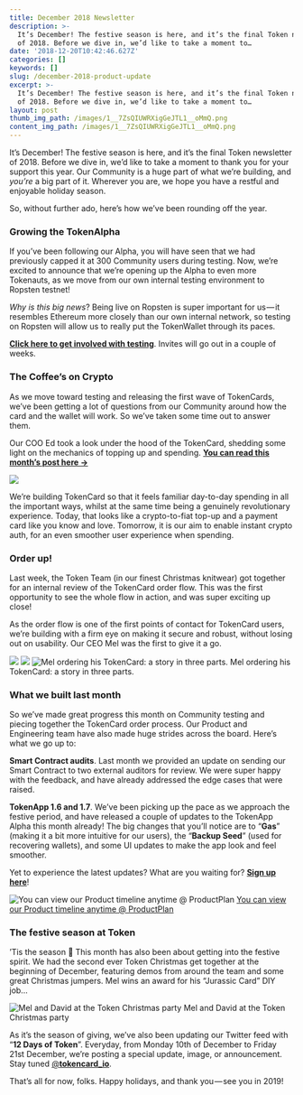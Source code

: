 ```yaml
---
title: December 2018 Newsletter
description: >-
  It’s December! The festive season is here, and it’s the final Token newsletter
  of 2018. Before we dive in, we’d like to take a moment to…
date: '2018-12-20T10:42:46.627Z'
categories: []
keywords: []
slug: /december-2018-product-update
excerpt: >-
  It’s December! The festive season is here, and it’s the final Token newsletter
  of 2018. Before we dive in, we’d like to take a moment to…
layout: post
thumb_img_path: /images/1__7ZsQIUWRXigGeJTL1__oMmQ.png
content_img_path: /images/1__7ZsQIUWRXigGeJTL1__oMmQ.png
---
```


It’s December! The festive season is here, and it’s the final Token newsletter of 2018. Before we dive in, we’d like to take a moment to thank you for your support this year. Our Community is a huge part of what we’re building, and _you’re_ a big part of it. Wherever you are, we hope you have a restful and enjoyable holiday season.

So, without further ado, here’s how we’ve been rounding off the year.

### Growing the TokenAlpha

If you’ve been following our Alpha, you will have seen that we had previously capped it at 300 Community users during testing. Now, we’re excited to announce that we’re opening up the Alpha to even more Tokenauts, as we move from our own internal testing environment to Ropsten testnet!

_Why is this big news_? Being live on Ropsten is super important for us — it resembles Ethereum more closely than our own internal network, so testing on Ropsten will allow us to really put the TokenWallet through its paces.

[**Click here to get involved with testing**](http://eepurl.com/ga21Yn). Invites will go out in a couple of weeks.

### The Coffee’s on Crypto

As we move toward testing and releasing the first wave of TokenCards, we’ve been getting a lot of questions from our Community around how the card and the wallet will work. So we’ve taken some time out to answer them.

Our COO Ed took a look under the hood of the TokenCard, shedding some light on the mechanics of topping up and spending. [**You can read this month’s post here →**](https://medium.com/tokencard/the-coffees-on-crypto-%EF%B8%8F-a-deep-dive-into-how-your-tokencard-will-work-71fe81845b6f)

![](/images/1__Ila4As2qP6r1djon1W3m5Q.gif)

We’re building TokenCard so that it feels familiar day-to-day spending in all the important ways, whilst at the same time being a genuinely revolutionary experience. Today, that looks like a crypto-to-fiat top-up and a payment card like you know and love. Tomorrow, it is our aim to enable instant crypto auth, for an even smoother user experience when spending.

### Order up!

Last week, the Token Team (in our finest Christmas knitwear) got together for an internal review of the TokenCard order flow. This was the first opportunity to see the whole flow in action, and was super exciting up close!

As the order flow is one of the first points of contact for TokenCard users, we’re building with a firm eye on making it secure and robust, without losing out on usability. Our CEO Mel was the first to give it a go.

![](/images/1__ltO6cR8Y2K9HlWTPPQpKZQ.png)
![](/images/1__Ni11pxXIJo9nhp__ms9myhA.jpeg)
![Mel ordering his TokenCard: a story in three parts.](/images/1__XTVlJBNjyl__B__dI2QRkX9Q.jpeg)
Mel ordering his TokenCard: a story in three parts.

### What we built last month

So we’ve made great progress this month on Community testing and piecing together the TokenCard order process. Our Product and Engineering team have also made huge strides across the board. Here’s what we go up to:

**Smart Contract audits**. Last month we provided an update on sending our Smart Contract to two external auditors for review. We were super happy with the feedback, and have already addressed the edge cases that were raised.

**TokenApp 1.6 and 1.7**. We’ve been picking up the pace as we approach the festive period, and have released a couple of updates to the TokenApp Alpha this month already! The big changes that you’ll notice are to “**Gas**” (making it a bit more intuitive for our users), the “**Backup Seed**” (used for recovering wallets), and some UI updates to make the app look and feel smoother.

Yet to experience the latest updates? What are you waiting for? [**Sign up here**](http://eepurl.com/ga21Yn)!

![[You can view our Product timeline anytime @ ProductPlan](https://app.productplan.com/p/WKmCZlrSDYGGdjB9HtBUJZKA9Cl6PCXD)](/images/1__PbPUiKxbUPD9CmAhDoOUZQ.png)
[You can view our Product timeline anytime @ ProductPlan](https://app.productplan.com/p/WKmCZlrSDYGGdjB9HtBUJZKA9Cl6PCXD)

### The festive season at Token

’Tis the season 🎄 This month has also been about getting into the festive spirit. We had the second ever Token Christmas get together at the beginning of December, featuring demos from around the team and some great Christmas jumpers. Mel wins an award for his “Jurassic Card” DIY job…

![Mel and David at the Token Christmas party](/images/1__7zozmNLHiFbtD3BitnEY5w.jpeg)
Mel and David at the Token Christmas party

As it’s the season of giving, we’ve also been updating our Twitter feed with “**12 Days of Token**”. Everyday, from Monday 10th of December to Friday 21st December, we’re posting a special update, image, or announcement. Stay tuned [@**tokencard\_io**](https://twitter.com/tokencard_io).

That’s all for now, folks. Happy holidays, and thank you — see you in 2019!